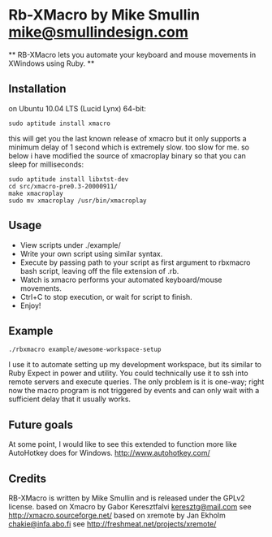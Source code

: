 Rb-XMacro by Mike Smullin <mike@smullindesign.com>
============

** RB-XMacro lets you automate your keyboard and mouse movements in XWindows using Ruby. **

Installation
------------

on Ubuntu 10.04 LTS (Lucid Lynx) 64-bit:

    sudo aptitude install xmacro

this will get you the last known release of xmacro
but it only supports a minimum delay of 1 second
which is extremely slow. too slow for me. so below
i have modified the source of xmacroplay binary
so that you can sleep for milliseconds:

    sudo aptitude install libxtst-dev
    cd src/xmacro-pre0.3-20000911/
    make xmacroplay
    sudo mv xmacroplay /usr/bin/xmacroplay

Usage
------------

 - View scripts under ./example/
 - Write your own script using similar syntax.
 - Execute by passing path to your script as first argument to rbxmacro bash script, leaving off the file extension of .rb.
 - Watch is xmacro performs your automated keyboard/mouse movements.
 - Ctrl+C to stop execution, or wait for script to finish.
 - Enjoy!


Example
------------

    ./rbxmacro example/awesome-workspace-setup

I use it to automate setting up my development workspace, but its similar
to Ruby Expect in power and utility. You could technically use it to ssh
into remote servers and execute queries. The only problem is it is one-way;
right now the macro program is not triggered by events and can only wait
with a sufficient delay that it usually works. 

Future goals
------------

At some point, I would like to see this extended to function more like AutoHotkey does for Windows.
http://www.autohotkey.com/

Credits
------------

RB-XMacro is written by Mike Smullin and is released under the GPLv2 license.
based on Xmacro by Gabor Keresztfalvi <keresztg@mail.com> see http://xmacro.sourceforge.net/
based on xremote by Jan Ekholm <chakie@infa.abo.fi> see http://freshmeat.net/projects/xremote/
